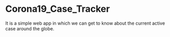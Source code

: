 # Corona19_Case_Tracker
It is a simple web app in which we can get to know about the current active case around the globe.
